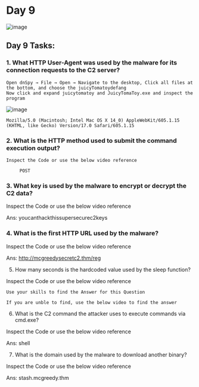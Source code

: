 # Day 9
![image](https://github.com/W4W1R3/Advent-Of-Cyber-2023-Walkthroughs/assets/57982315/e9e34e47-bde4-4d30-9c1d-1976b674f13c)

## Day 9 Tasks:

### 1. What HTTP User-Agent was used by the malware for its connection requests to the C2 server?

    Open dnSpy → File → Open → Navigate to the desktop, Click all files at the bottom, and choose the juicyTomatoydefang
    Now click and expand juicytomatoy and JuicyTomaToy.exe and inspect the program

![image](https://github.com/W4W1R3/Advent-Of-Cyber-2023-Walkthroughs/assets/57982315/2dd1b23a-b921-4847-9bf9-924e6f6679a0)


    Mozilla/5.0 (Macintosh; Intel Mac OS X 14_0) AppleWebKit/605.1.15 (KHTML, like Gecko) Version/17.0 Safari/605.1.15

### 2. What is the HTTP method used to submit the command execution output?

    Inspect the Code or use the below video reference

         POST




### 3. What key is used by the malware to encrypt or decrypt the C2 data?

Inspect the Code or use the below video reference

Ans: youcanthackthissupersecurec2keys




### 4. What is the first HTTP URL used by the malware?

Inspect the Code or use the below video reference

Ans: http://mcgreedysecretc2.thm/reg

5. How many seconds is the hardcoded value used by the sleep function?

Inspect the Code or use the below video reference

    Use your skills to find the Answer for this Question

    If you are unble to find, use the below video to find the answer

6. What is the C2 command the attacker uses to execute commands via cmd.exe?

Inspect the Code or use the below video reference

Ans: shell

7. What is the domain used by the malware to download another binary?

Inspect the Code or use the below video reference

Ans: stash.mcgreedy.thm

